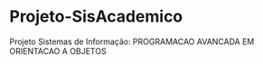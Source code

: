 # Projeto-SisAcademico
Projeto Sistemas de Informação: PROGRAMACAO AVANCADA EM ORIENTACAO A OBJETOS
